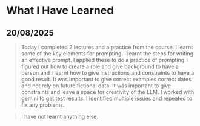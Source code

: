 # What I Have Learned

## 20/08/2025

> Today I completed 2 lectures and a practice from the course. I learnt some of the key elements for prompting. I learnt the steps for writing an effective prompt. I applied these to do a practice of prompting. I figured out how to create a role and give background to have a person and I learnt how to give instructions and constraints to have a good result. It was important to give correct examples correct dates and not rely on future fictional data. It was important to give constraints and leave a space for creativity of the LLM. I worked with gemini to get test results. I identified multiple issues and repeated to fix any problems. 

> I have not learnt anything else.